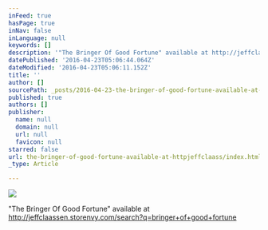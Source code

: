 ```yaml
---
inFeed: true
hasPage: true
inNav: false
inLanguage: null
keywords: []
description: '"The Bringer Of Good Fortune" available at http://jeffclaassen.storenvy.com/search?q=bringer+of+good+fortune'
datePublished: '2016-04-23T05:06:44.064Z'
dateModified: '2016-04-23T05:06:11.152Z'
title: ''
author: []
sourcePath: _posts/2016-04-23-the-bringer-of-good-fortune-available-at-httpjeffclaass.md
published: true
authors: []
publisher:
  name: null
  domain: null
  url: null
  favicon: null
starred: false
url: the-bringer-of-good-fortune-available-at-httpjeffclaass/index.html
_type: Article

---
```

![](https://the-grid-user-content.s3-us-west-2.amazonaws.com/2187f1e9-b2b6-44ae-8048-316f13dc8276.jpg)

"The Bringer Of Good Fortune" available at http://jeffclaassen.storenvy.com/search?q=bringer+of+good+fortune